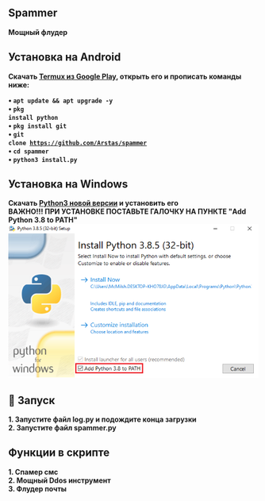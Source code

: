## Spammer
<b>Мощный флудер<br>

## Установка на Android
<b>Скачать <a href="https://play.google.com/store/apps/details?id=com.termux&hl=ru">Termux из Google Play</a>, открыть его и прописать команды ниже:<br>

• <code>apt update && apt upgrade -y</code><br>
• <code>pkg install python</code><br>
• <code>pkg install git</code><br>
• <code>git clone https://github.com/Arstas/spammer</code><br>
• <code>cd spammer</code><br>
• <code>python3 install.py</code><br>

## Установка на Windows

<b>Скачать <a href="https://play.google.com/store/apps/details?id=com.termux&hl=ru">Python3 новой версии</a> и установить его<br>
<b>ВАЖНО!!! ПРИ УСТАНОВКЕ ПОСТАВЬТЕ ГАЛОЧКУ НА ПУНКТЕ "Add Python 3.8 to PATH"<br>
![Image alt](https://github.com/Arstas/spammer/blob/master/img/img.png)
## 🚩 Запуск
<b>1. Запустите файл log.py и подождите конца загрузки<br>
<b>2. Запустите файл spammer.py<br>

## Функции в скрипте
<b>1. Спамер смс<br>
<b>2. Мощный Ddos инструмент<br>
<b>3. Флудер почты<br>

